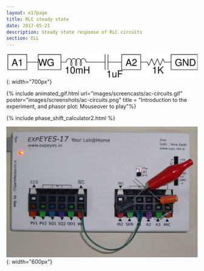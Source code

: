 ```yaml
---
layout: e17page
title: RLC steady state
date: 2017-05-21
description: Steady state response of RLC circuits
section: ELL
---
```


![](images/schematics/ac-circuits.svg){: width="700px"}

{% include animated_gif.html url="images/screencasts/ac-circuits.gif" poster="images/screenshots/ac-circuits.png"  title = "Introduction to the experiment, and phasor plot: Mouseover to play"%}

{% include phase_shift_calculator2.html %}


![](images/photographs/ac-circuits.jpg){: width="600px"}


